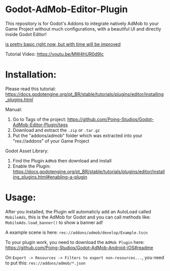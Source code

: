 # Godot-AdMob-Editor-Plugin
This repository is for Godot's Addons to integrate natively AdMob to your Game Project without much configurations, with a beautiful UI and directly inside Godot Editor!

<u>is pretty basic right now, but with time will be improved</u>

Tutorial Video: https://youtu.be/MW4hUR0d9lc

# Installation:
Please read this tutorial: https://docs.godotengine.org/pt_BR/stable/tutorials/plugins/editor/installing_plugins.html

Manual:
1. Go to Tags of the project: https://github.com/Poing-Studios/Godot-AdMob-Editor-Plugin/tags
2. Download and extract the `.zip` or `.tar.gz`
3. Put the "addons/admob" folder which was extracted into your "res://addons" of your Game Project

Godot Asset Library:
1. Find the Plugin `AdMob` then download and install
2. Enable the Plugin: https://docs.godotengine.org/pt_BR/stable/tutorials/plugins/editor/installing_plugins.html#enabling-a-plugin

# Usage: 

After you installed, the Plugin will automaticly add an AutoLoad called `MobileAds`, this is the AdMob for Godot and you can call methods like: `MobileAds.load_banner()` to show a banner ad!

A example scene is here: `res://addons/admob/develop/Example.tscn`

To your plugin work, you need to download the `AdMob Plugin` here: https://github.com/Poing-Studios/Godot-AdMob-Android-iOS#readme

On `Export -> Resources -> Filters to export non-resources...`, you need to put this: `res://addons/admob/*.json`
